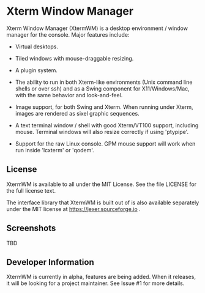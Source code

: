 Xterm Window Manager
====================

Xterm Window Manager (XtermWM) is a desktop environment / window
manager for the console.  Major features include:

  * Virtual desktops.

  * Tiled windows with mouse-draggable resizing.

  * A plugin system.

  * The ability to run in both Xterm-like environments (Unix command
    line shells or over ssh) and as a Swing component for
    X11/Windows/Mac, with the same behavior and look-and-feel.

  * Image support, for both Swing and Xterm.  When running under
    Xterm, images are rendered as sixel graphic sequences.

  * A text terminal window / shell with good Xterm/VT100 support,
    including mouse.  Terminal windows will also resize correctly if
    using 'ptypipe'.

  * Support for the raw Linux console.  GPM mouse support will work
    when run inside 'lcxterm' or 'qodem'.


License
-------

XtermWM is available to all under the MIT License.  See the file
LICENSE for the full license text.

The interface library that XtermWM is built out of is also available
separately under the MIT license at https://jexer.sourceforge.io .



Screenshots
-----------

TBD



Developer Information
---------------------

XtermWM is currently in alpha, features are being added.  When it
releases, it will be looking for a project maintainer.  See Issue #1
for more details.
